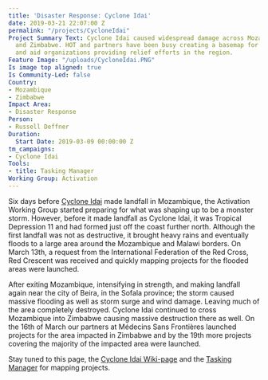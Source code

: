 ```yaml
---
title: 'Disaster Response: Cyclone Idai'
date: 2019-03-21 22:07:00 Z
permalink: "/projects/CycloneIdai"
Project Summary Text: Cyclone Idai caused widespread damage across Mozambique, Malawi
  and Zimbabwe. HOT and partners have been busy creating a basemap for first responders
  and aid organizations providing relief efforts in the region.
Feature Image: "/uploads/CycloneIdai.PNG"
Is image top aligned: true
Is Community-Led: false
Country:
- Mozambique
- Zimbabwe
Impact Area:
- Disaster Response
Person:
- Russell Deffner
Duration:
  Start Date: 2019-03-09 00:00:00 Z
tm_campaigns:
- Cyclone Idai
Tools:
- title: Tasking Manager
Working Group: Activation
---
```


Six days before [Cyclone Idai](https://en.wikipedia.org/wiki/Cyclone_Idai) made landfall in Mozambique, the Activation Working Group started preparing for what was shaping up to be a monster storm. However, before it made landfall as Cyclone Idai, it was Tropical Depression 11 and had formed just off the coast further north. Although the first landfall was not as destructive, it brought heavy rains and eventually floods to a large area around the Mozambique and Malawi borders. On March 13th, a request from the International Federation of the Red Cross, Red Crescent was received and quickly mapping projects for the flooded areas were launched.

After exiting Mozambique, intensifying in strength, and making landfall again near the city of Beira, in the Sofala province; the storm caused massive flooding as well as storm surge and wind damage. Leaving much of the area completely destroyed. Cyclone Idai continued to cross Mozambique into Zimbabwe causing massive destruction there as well. On the 16th of March our partners at Médecins Sans Frontières launched projects for the area impacted in Zimbabwe and by the 19th more projects covering the majority of the impacted area were launched.

Stay tuned to this page, the [Cyclone Idai Wiki-page](https://wiki.openstreetmap.org/wiki/Cyclone_Idai) and the [Tasking Manager](https://tasks.hotosm.org) for mapping projects.